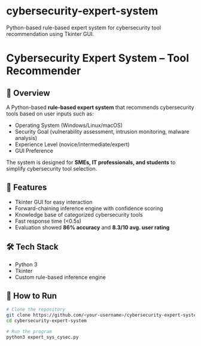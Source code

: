 # cybersecurity-expert-system
Python-based rule-based expert system for cybersecurity tool recommendation using Tkinter GUI.
# Cybersecurity Expert System – Tool Recommender  

## 📌 Overview
A Python-based **rule-based expert system** that recommends cybersecurity tools based on user inputs such as:
- Operating System (Windows/Linux/macOS)  
- Security Goal (vulnerability assessment, intrusion monitoring, malware analysis)  
- Experience Level (novice/intermediate/expert)  
- GUI Preference  

The system is designed for **SMEs, IT professionals, and students** to simplify cybersecurity tool selection.  

## 🚀 Features
- Tkinter GUI for easy interaction  
- Forward-chaining inference engine with confidence scoring  
- Knowledge base of categorized cybersecurity tools  
- Fast response time (<0.5s)  
- Evaluation showed **86% accuracy** and **8.3/10 avg. user rating**  

## 🛠️ Tech Stack
- Python 3  
- Tkinter  
- Custom rule-based inference engine  

## 📂 How to Run
```bash
# Clone the repository
git clone https://github.com/<your-username>/cybersecurity-expert-system.git
cd cybersecurity-expert-system

# Run the program
python3 expert_sys_cysec.py
